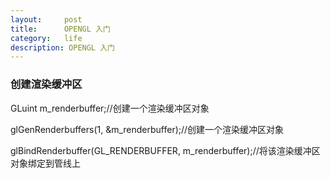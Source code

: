 ```yaml
---
layout:     post
title:      OPENGL 入门
category:   life
description: OPENGL 入门
---
```

### 创建渲染缓冲区
GLuint m_renderbuffer;//创建一个渲染缓冲区对象

glGenRenderbuffers(1, &m_renderbuffer);//创建一个渲染缓冲区对象

glBindRenderbuffer(GL_RENDERBUFFER, m_renderbuffer);//将该渲染缓冲区对象绑定到管线上
